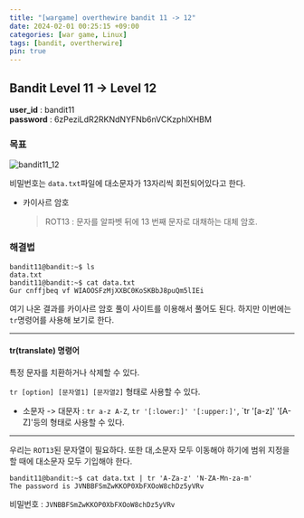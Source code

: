 ```yaml
---
title: "[wargame] overthewire bandit 11 -> 12"
date: 2024-02-01 00:25:15 +09:00
categories: [war game, Linux]
tags: [bandit, overtherwire]
pin: true
---
```


## Bandit Level 11 -> Level 12

**user_id** : bandit11<br/>
**password** : 6zPeziLdR2RKNdNYFNb6nVCKzphlXHBM

### 목표

![bandit11_12](https://github.com/oil-lamp-cat/oil-lamp-cat.github.io/assets/103806022/d1b5ee20-b32d-47eb-bcd5-16a43e7f6b3c)

비밀번호는 `data.txt`파일에 대소문자가 13자리씩 회전되어있다고 한다.

- 카이사르 암호
  > ROT13 : 문자를 알파벳 뒤에 13 번째 문자로 대채하는 대체 암호.

### 해결법

```shell
bandit11@bandit:~$ ls
data.txt
bandit11@bandit:~$ cat data.txt
Gur cnffjbeq vf WIAOOSFzMjXXBC0KoSKBbJ8puQm5lIEi
```

여기 나온 결과를 카이사르 암호 풀이 사이트를 이용해서 풀어도 된다. 하지만 이번에는 `tr`명령어를 사용해 보기로 한다.

---

#### tr(translate) 명령어

특정 문자를 치환하거나 삭제할 수 있다.

`tr [option] [문자열1] [문자열2]` 형태로 사용할 수 있다.

- 소문자 -> 대문자 : `tr a-z A-Z`, `tr '[:lower:]' '[:upper:]'`, `tr '[a-z]' '[A-Z]'등의 형태로 사용할 수 있다.

---

우리는 `ROT13`된 문자열이 필요하다. 또한 대,소문자 모두 이동해야 하기에 범위 지정을 할 때에 대소문자 모두 기입해야 한다.

```shell
bandit11@bandit:~$ cat data.txt | tr 'A-Za-z' 'N-ZA-Mn-za-m'
The password is JVNBBFSmZwKKOP0XbFXOoW8chDz5yVRv
```

비밀번호 : `JVNBBFSmZwKKOP0XbFXOoW8chDz5yVRv`
